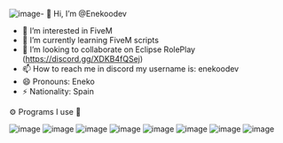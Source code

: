 ![image](https://github.com/user-attachments/assets/270832ec-00ac-4650-bfcd-d43e3be6aa46)- 👋 Hi, I’m @Enekoodev
- 👀 I’m interested in FiveM
- 🌱 I’m currently learning FiveM scripts
- 💞️ I’m looking to collaborate on Eclipse RolePlay (https://discord.gg/XDKB4fQSej)
- 📫 How to reach me in discord my username is: enekoodev
- 😄 Pronouns: Eneko 
- ⚡ Nationality: Spain

⚙️  Programs I use  🔧

![image](https://github.com/user-attachments/assets/761679c7-5d48-4f48-bda5-0e4b526e3509)  ![image](https://github.com/user-attachments/assets/0b28c2e8-92f3-424d-a411-d6191c4f39c9)  ![image](https://github.com/user-attachments/assets/7f567ee8-57fe-4760-82ef-e4197eed6896)  ![image](https://github.com/user-attachments/assets/1258762e-c8f0-4436-b315-77f6aff29504)  ![image](https://github.com/user-attachments/assets/52b9b699-2103-455a-b4de-5dec7db88822)  ![image](https://github.com/user-attachments/assets/48a498e4-4dd2-45d5-8318-ff3ad4b2f397)  ![image](https://github.com/user-attachments/assets/bf523c86-93d8-4387-9c6c-54d18553bbf3)  ![image](https://github.com/user-attachments/assets/d0985026-30ca-45a1-b76f-906343b296ae)









<!---
Enekoodev/Enekoodev is a ✨ special ✨ repository because its `README.md` (this file) appears on your GitHub profile.
You can click the Preview link to take a look at your changes.
--->
